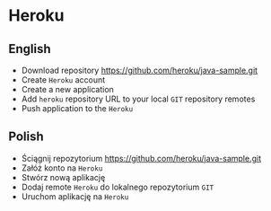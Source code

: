 # Heroku

## English

- Download repository https://github.com/heroku/java-sample.git
- Create `Heroku` account
- Create a new application
- Add `heroku` repository URL to your local `GIT` repository remotes
- Push application to the `Heroku`

## Polish

- Ściągnij repozytorium https://github.com/heroku/java-sample.git
- Załóż konto na `Heroku`
- Stwórz nową aplikację
- Dodaj remote `Heroku` do lokalnego repozytorium `GIT`
- Uruchom aplikację na `Heroku`
